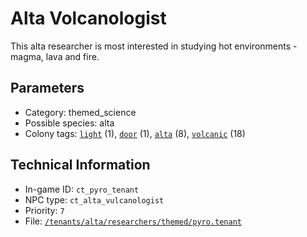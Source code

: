 # Alta Volcanologist

This alta researcher is most interested in studying hot environments - magma, lava and fire.

## Parameters

- Category: themed_science
- Possible species: alta
- Colony tags: [`light`](https://ceterai.github.io/MyEnternia/Wiki/Tags/Light) (1), [`door`](https://ceterai.github.io/MyEnternia/Wiki/Tags/Door) (1), [`alta`](https://ceterai.github.io/MyEnternia/Wiki/Tags/Alta) (8), [`volcanic`](https://ceterai.github.io/MyEnternia/Wiki/Tags/Volcanic) (18)

## Technical Information

- In-game ID: `ct_pyro_tenant`
- NPC type: `ct_alta_vulcanologist`
- Priority: `7`
- File: [`/tenants/alta/researchers/themed/pyro.tenant`](https://github.com/Ceterai/Enternia/blob/main/tenants/alta/researchers/themed/pyro.tenant)
